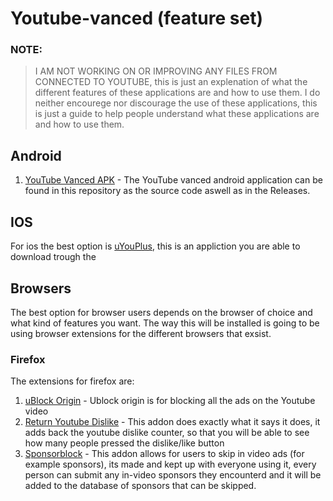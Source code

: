 # Youtube-vanced (feature set)

### NOTE: 
  > I AM NOT WORKING  ON OR IMPROVING ANY FILES FROM CONNECTED TO YOUTUBE, this is just an explenation of what the different features of these applications are and how to use them. I do neither encourege nor discourage the use of these applications, this is just a guide to help people understand what these applications are and how to use them.

## Android

  1. [YouTube Vanced APK](manager.apk)
    - The YouTube vanced android application can be found in this repository as the source code aswell as in the Releases.

## IOS

For ios the best option is [uYouPlus](https://github.com/qnblackcat/uYouPlus), this is an appliction you are able to download trough the 

## Browsers

The best option for browser users depends on the browser of choice and what kind of features you want. The way this will be installed is going to be using browser extensions for the different browsers that exsist.

### Firefox
The extensions for firefox are:
  1. [uBlock Origin](https://addons.mozilla.org/en-US/firefox/addon/ublock-origin/)
    - Ublock origin is for blocking all the ads on the Youtube video
  2. [Return Youtube Dislike](https://addons.mozilla.org/en-US/firefox/addon/return-youtube-dislikes/)
    - This addon does exactly what it says it does, it adds back the youtube dislike counter, so that you will be able to see how many people pressed the dislike/like button
  3. [Sponsorblock](https://addons.mozilla.org/en-US/firefox/addon/sponsorblock/)
    - This addon allows for users to skip in video ads (for example sponsors), its made and kept up with everyone using it, every person can submit any in-video sponsors they encounterd and it will be added to the database of sponsors that can be skipped.
